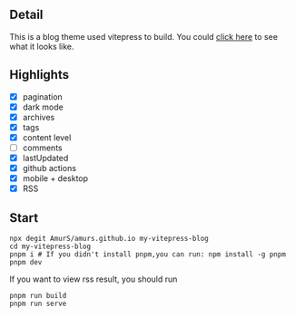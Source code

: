 ## Detail

This is a blog theme used vitepress to build. You could [click here](https://note.rkgk.my.id/) to see what it looks like.

## Highlights

- [x] pagination
- [x] dark mode
- [x] archives
- [x] tags
- [x] content level
- [ ] comments
- [x] lastUpdated
- [x] github actions
- [x] mobile + desktop
- [x] RSS
## Start

```shell
npx degit AmurS/amurs.github.io my-vitepress-blog
cd my-vitepress-blog
pnpm i # If you didn't install pnpm,you can run: npm install -g pnpm
pnpm dev 
```

If you want to view rss result, you should run
```shell
pnpm run build
pnpm run serve
```
